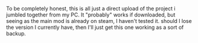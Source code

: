 To be completely honest, this is all just a direct upload of the project i jumbled together from my PC. It "probably" works if downloaded, but seeing as the main mod is already on steam, I haven't tested it. should I lose the version I currently have, then I'll just get this one working as a sort of backup.
